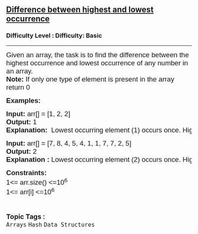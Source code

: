 <h2><a href="https://www.geeksforgeeks.org/problems/difference-between-highest-and-lowest-occurrence4613/1?page=4&category=Arrays&difficulty=Basic&sortBy=submissions">Difference between highest and lowest occurrence</a></h2><h3>Difficulty Level : Difficulty: Basic</h3><hr><div class="problems_problem_content__Xm_eO"><p><span style="font-family: arial, helvetica, sans-serif; font-size: 14pt;">Given an array, the task is to find the difference between the highest occurrence and lowest occurrence of any number in an array.<br><strong>Note: </strong>If only one type of element is present in the array return 0</span></p>
<p><span style="font-family: arial, helvetica, sans-serif; font-size: 14pt;"><strong>Examples:</strong></span></p>
<pre><span style="font-size: 14pt;"><span style="font-family: arial,helvetica,sans-serif;"><strong>Input: </strong></span><span style="font-family: arial,helvetica,sans-serif;">arr[] = [1, 2, 2]
<strong>Output: </strong>1
<strong>Explanation:  </strong>Lowest occurring element (1) occurs once. Highest occurring element (2) occurs 2 times</span></span></pre>
<pre><span style="font-size: 14pt;"><span style="font-family: arial,helvetica,sans-serif;"><strong>Input: </strong></span><span style="font-family: arial,helvetica,sans-serif;">arr[] = [7, 8, 4, 5, 4, 1, 1, 7, 7, 2, 5]
<strong>Output: </strong>2
<strong>Explanation : </strong>Lowest occurring element (2) occurs once. Highest occurring element (7) occurs 3 times</span></span></pre>
<p><span style="font-family: arial, helvetica, sans-serif; font-size: 14pt;"><strong>Constraints:</strong><br>1&lt;= arr.size() &lt;=10<sup>6</sup><br>1&lt;= arr[i] &lt;=10<sup>6</sup></span></p></div><br><p><span style=font-size:18px><strong>Topic Tags : </strong><br><code>Arrays</code>&nbsp;<code>Hash</code>&nbsp;<code>Data Structures</code>&nbsp;